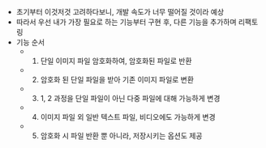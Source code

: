 - 초기부터 이것저것 고려하다보니, 개발 속도가 너무 떨어질 것이라 예상
- 따라서 우선 내가 가장 필요로 하는 기능부터 구현 후, 다른 기능을 추가하며 리팩토링
- 기능 순서
  - 1. 단일 이미지 파일 암호화하여, 암호화된 파일로 반환
  - 2. 암호화 된 단일 파일을 받아 기존 이미지 파일로 변환
  - 3. 1, 2 과정을 단일 파일이 아닌 다중 파일에 대해 가능하게 변경
  - 4. 이미지 파일 외 일반 텍스트 파일, 비디오에도 가능하게 변경
  - 5. 암호화 시 파일 반환 뿐 아니라, 저장시키는 옵션도 제공
